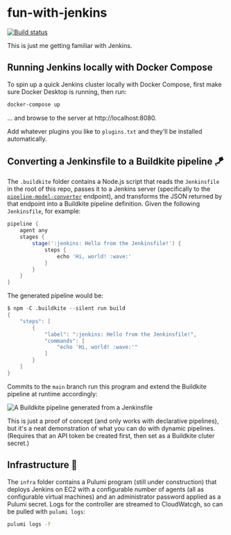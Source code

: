 # fun-with-jenkins

[![Build status](https://badge.buildkite.com/41540f18af5fa6a63abe00a854bfe22f7a1a0131210f7c08a4.svg)](https://buildkite.com/cnunciato/fun-with-jenkins)

This is just me getting familiar with Jenkins.

## Running Jenkins locally with Docker Compose

To spin up a quick Jenkins cluster locally with Docker Compose, first make sure Docker Desktop is running, then run:

```bash
docker-compose up
```

... and browse to the server at http://localhost:8080.

Add whatever plugins you like to `plugins.txt` and they'll be installed automatically.

## Converting a Jenkinsfile to a Buildkite pipeline 🪁

The `.buildkite` folder contains a Node.js script that reads the `Jenkinsfile` in the root of this repo, passes it to a Jenkins server (specifically to the [`pipeline-model-converter`](https://chatgpt.com/share/681d35bd-7d10-8012-bb62-56e7b66c1acb) endpoint), and transforms the JSON returned by that endpoint into a Buildkite pipeline definition. Given the following `Jenkinsfile`, for example:

```groovy
pipeline {
    agent any
    stages {
        stage(':jenkins: Hello from the Jenkinsfile!') {
            steps {
                echo 'Hi, world! :wave:'
            }
        }
    }
}
```

The generated pipeline would be:

``` V
$ npm -C .buildkite --silent run build 
{
    "steps": [
        {
            "label": ":jenkins: Hello from the Jenkinsfile!",
            "commands": [
                "echo 'Hi, world! :wave:'"
            ]
        }
    ]
}
```

Commits to the `main` branch run this program and extend the Buildkite pipeline at runtime accordingly:

![A Buildkite pipeline generated from a Jenkinsfile](https://github.com/user-attachments/assets/758e44c0-e506-44d7-9afb-224efcfa5745)

This is just a proof of concept (and only works with declarative pipelines), but it's a neat demonstration of what you can do with dynamic pipelines. (Requires that an API token be created first, then set as a Buildkite cluter secret.)

## Infrastructure 🚧

The `infra` folder contains a Pulumi program (still under construction) that deploys Jenkins on EC2 with a configurable number of agents (all as configurable virtual machines) and an administrator password applied as a Pulumi secret. Logs for the controller are streamed to CloudWatcgh, so can be pulled with `pulumi logs`:

```bash
pulumi logs -f
```
